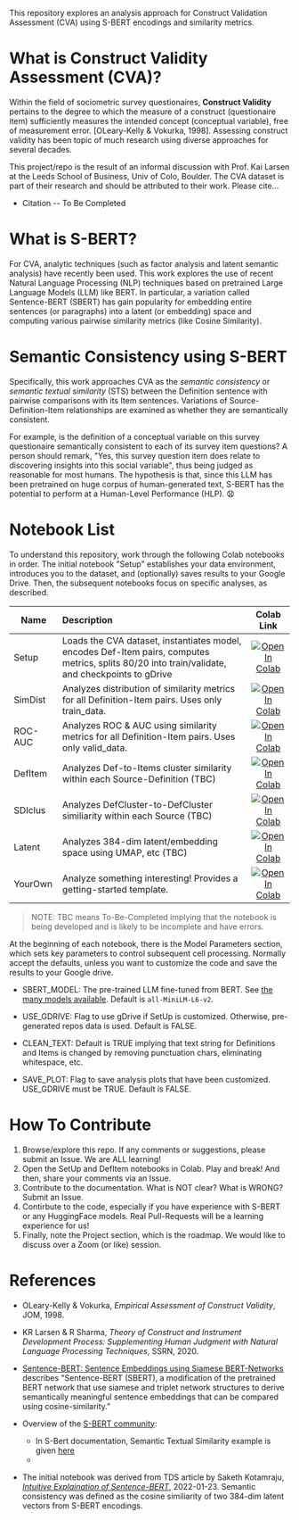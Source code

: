 This repository explores an analysis approach for Construct Validation Assessment (CVA) using S-BERT encodings and similarity metrics.

# What is Construct Validity Assessment (CVA)?

Within the field of sociometric survey questionaires, **Construct Validity** pertains to the degree to which the measure of a construct (questionaire item) sufficiently measures the intended concept (conceptual variable), free of measurement error. [OLeary-Kelly & Vokurka, 1998]. Assessing construct validity has been topic of much research using diverse approaches for several decades. 

This project/repo is the result of an informal discussion with Prof. Kai Larsen at the Leeds School of Business, Univ of Colo, Boulder. The CVA dataset is part of their research and should be attributed to their work. Please cite... 
- Citation -- To Be Completed

# What is S-BERT? 

For CVA, analytic techniques (such as factor analysis and latent semantic analysis) have recently been used. This work explores the use of recent Natural Language Processing (NLP) techniques based on pretrained Large Language Models (LLM) like BERT. In particular, a variation called Sentence-BERT (SBERT) has gain popularity for embedding entire sentences (or paragraphs) into a latent (or embedding) space and computing various pairwise similarity metrics (like Cosine Similarity). 

# Semantic Consistency using S-BERT

Specifically, this work approaches CVA as the _semantic consistency_ or _semantic textual similarity_ (STS) between the Definition sentence with pairwise comparisons with its Item sentences. Variations of Source-Definition-Item relationships are examined as whether they are semantically consistent. 

For example, is the definition of a conceptual variable on this survey questionaire semantically consistent to each of its survey item questions? A person should remark, "Yes, this survey question item does relate to discovering insights into this social variable", thus being judged as reasonable for most humans. The hypothesis is that, since this LLM has been pretrained on huge corpus of human-generated text, S-BERT has the potential to perform at a Human-Level Performance (HLP). 😧

# Notebook List

To understand this repository, work through the following Colab notebooks in order. The initial notebook "Setup" establishes your data environment, introduces you to the dataset, and (optionally) saves results to your Google Drive. Then, the subsequent notebooks focus on specific analyses, as described. 

| Name | Description    | Colab Link |
| -----| :-----------  | :--------: |
| Setup | Loads the CVA dataset, instantiates model, encodes Def-Item pairs, computes metrics, splits 80/20 into train/validate, and checkpoints to gDrive | <a href="https://colab.research.google.com/github/Hackathorn/CVA-SBERT/blob/main/notebooks/CVA-using-SBERT-SetUp.ipynb"><img src="https://colab.research.google.com/assets/colab-badge.svg" alt="Open In Colab"></a> |
| SimDist | Analyzes distribution of similarity metrics for all Definition-Item pairs. Uses only train_data. | <a href="https://colab.research.google.com/github/Hackathorn/CVA-SBERT/blob/main/notebooks/CVA-using-SBERT-SimDist.ipynb"><img src="https://colab.research.google.com/assets/colab-badge.svg" alt="Open In Colab"></a> |
| ROC-AUC | Analyzes ROC & AUC using similarity metrics for all Definition-Item pairs. Uses only valid_data. | <a href="https://colab.research.google.com/github/Hackathorn/CVA-SBERT/blob/main/notebooks/CVA-using-SBERT-ROC-AUC.ipynb"><img src="https://colab.research.google.com/assets/colab-badge.svg" alt="Open In Colab"></a> |
| DefItem | Analyzes Def-to-Items cluster similarity within each Source-Definition (TBC) | <a href="https://colab.research.google.com/github/Hackathorn/CVA-SBERT/blob/main/notebooks/CVA-SBERT-DefItem.ipynb"><img src="https://colab.research.google.com/assets/colab-badge.svg" alt="Open In Colab"></a> |
| SDIclus | Analyzes DefCluster-to-DefCluster similiarity within each Source (TBC) | <a href="https://colab.research.google.com/github/Hackathorn/CVA-SBERT/blob/main/notebooks/CVA-SBERT-SDIclustering.ipynb"><img src="https://colab.research.google.com/assets/colab-badge.svg" alt="Open In Colab"></a> |
| Latent | Analyzes 384-dim latent/embedding space using UMAP, etc (TBC) | <a href="https://colab.research.google.com/github/Hackathorn/CVA-SBERT/blob/main/notebooks/CVA-SBERT-Latent.ipynb"><img src="https://colab.research.google.com/assets/colab-badge.svg" alt="Open In Colab"></a> |
| YourOwn | Analyze something interesting! Provides a getting-started template. | <a href="https://colab.research.google.com/github/Hackathorn/CVA-SBERT/blob/main/notebooks/CVA-SBERT-YourOwn.ipynb"><img src="https://colab.research.google.com/assets/colab-badge.svg" alt="Open In Colab"></a> |

> NOTE: TBC means To-Be-Completed implying that the notebook is being developed and is likely to be incomplete and have errors. 

At the beginning of each notebook, there is the Model Parameters section, which sets key parameters to control subsequent cell processing. Normally accept the defaults, unless you want to customize the code and save the results to your Google drive. 

- SBERT_MODEL: The pre-trained LLM fine-tuned from BERT. See [the many models available](https://huggingface.co/models?pipeline_tag=sentence-similarity&sort=downloads). Default is ```all-MiniLM-L6-v2```.

- USE_GDRIVE: Flag to use gDrive if SetUp is customized. Otherwise, pre-generated repos data is used. Default is FALSE.

- CLEAN_TEXT: Default is TRUE implying that text string for Definitions and Items is changed by removing punctuation chars, eliminating whitespace, etc.

- SAVE_PLOT: Flag to save analysis plots that have been customized. USE_GDRIVE must be TRUE. Default is FALSE.

# How To Contribute 

1. Browse/explore this repo. If any comments or suggestions, please submit an Issue. We are ALL learning! 
2. Open the SetUp and DefItem notebooks in Colab. Play and break! And then, share your comments via an Issue. 
3. Contribute to the documentation. What is NOT clear? What is WRONG? Submit an Issue.
4. Contirbute to the code, especially if you have experience with S-BERT or any HuggingFace models. Real Pull-Requests will be a learning experience for us! 
5. Finally, note the Project section, which is the roadmap. We would like to discuss over a Zoom (or like) session. 

# References

- OLeary-Kelly & Vokurka, _Empirical Assessment of Construct Validity_, JOM, 1998.
- KR Larsen & R Sharma, _Theory of Construct and Instrument Development Process: Supplementing Human Judgment with Natural Language Processing Techniques_, SSRN, 2020.
  
- [Sentence-BERT: Sentence Embeddings using Siamese BERT-Networks](https://arxiv.org/abs/1908.10084) describes "Sentence-BERT (SBERT), a modification of the pretrained BERT network that use siamese and triplet network structures to derive semantically meaningful sentence embeddings that can be compared using cosine-similarity."

- Overview of the [S-BERT community](https://www.sbert.net/):

  - In S-Bert documentation, Semantic Textual Similarity example is given [here](https://www.sbert.net/docs/usage/semantic_textual_similarity.html)
  - 

- The initial notebook was derived from TDS article by Saketh Kotamraju, [_Intuitive Explaination of Sentence-BERT_](https://towardsdatascience.com/an-intuitive-explanation-of-sentence-bert-1984d144a868), 2022-01-23. Semantic consistency was defined as the cosine similiarity of two 384-dim latent vectors from S-BERT encodings. 

